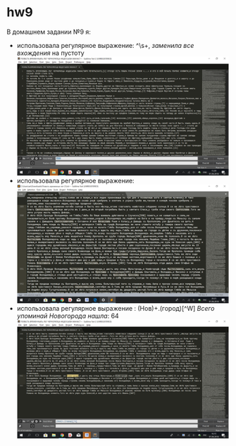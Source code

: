 # hw9
В домашнем задании №9 я:
- использовала регулярное выражение: ^\s+, *заменила все вхождения* на пустоту
![alt-текст](https://raw.githubusercontent.com/kristinamalkova/hw9/master/2018-06-01_15-20-48.png)
- использовала регулярное выражение:
![alt-текст](https://raw.githubusercontent.com/kristinamalkova/hw9/master/2018-06-01_20-25-48.png)
- использовала регулярное выражение : (Нов)+.(город)[^W] *Всего упоминай Новогорода нашла*: 64
![alt-текст](https://raw.githubusercontent.com/kristinamalkova/hw9/master/2018-06-01_16-15-37.png)
